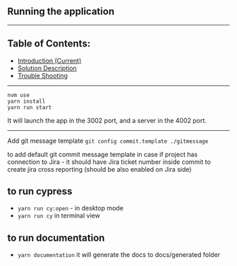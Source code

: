 ## Running the application

---

## Table of Contents:
- [Introduction (Current)](01-introduction.md)
- [Solution Description](02-solution-description.md)
- [Trouble Shooting](03-troubleshooting.md)

---

```
nvm use
yarn install
yarn run start
```

It will launch the app in the 3002 port, and a server in the 4002 port.

---

Add git message template
`git config commit.template ./gitmessage`

to add default git commit message template
in case if project has connection to Jira - it should have Jira ticket number
inside commit to create jira cross reporting (should be also enabled on Jira side)

## to run cypress

- `yarn run cy:open` - in desktop mode
- `yarn run cy` in terminal view

## to run documentation

- `yarn documentation` it will generate the docs to docs/generated folder
